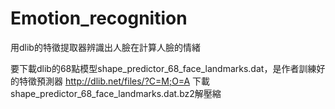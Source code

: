 # Emotion_recognition
用dlib的特徵提取器辨識出人臉在計算人臉的情緒

要下載dlib的68點模型shape_predictor_68_face_landmarks.dat，是作者訓練好的特徵預測器
http://dlib.net/files/?C=M;O=A
下載shape_predictor_68_face_landmarks.dat.bz2解壓縮
